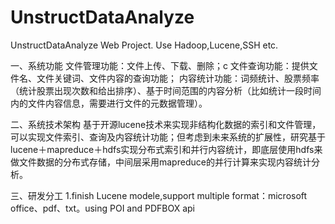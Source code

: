 # UnstructDataAnalyze
UnstructDataAnalyze Web Project.  Use Hadoop,Lucene,SSH etc.


一、系统功能
文件管理功能：文件上传、下载、删除；c
文件查询功能：提供文件名、文件关键词、文件内容的查询功能；
内容统计功能：词频统计、股票频率（统计股票出现次数和给出排序）、基于时间范围的内容分析（比如统计一段时间内的文件内容信息，需要进行文件的元数据管理）。


二、系统技术架构
基于开源lucene技术来实现非结构化数据的索引和文件管理，可以实现文件索引、查询及内容统计功能；但考虑到未来系统的扩展性，研究基于lucene＋mapreduce＋hdfs实现分布式索引和并行内容统计，即底层使用hdfs来做文件数据的分布式存储，中间层采用mapreduce的并行计算来实现内容统计分析。



三、研发分工
1.finish Lucene modele,support multiple format：microsoft office、pdf、txt。using POI and PDFBOX api 
